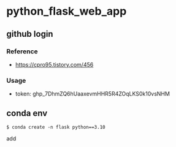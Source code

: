 # python_flask_web_app

## github login

### Reference
- https://cpro95.tistory.com/456

### Usage
- token: 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


## conda env
```
$ conda create -n flask python==3.10
```

add